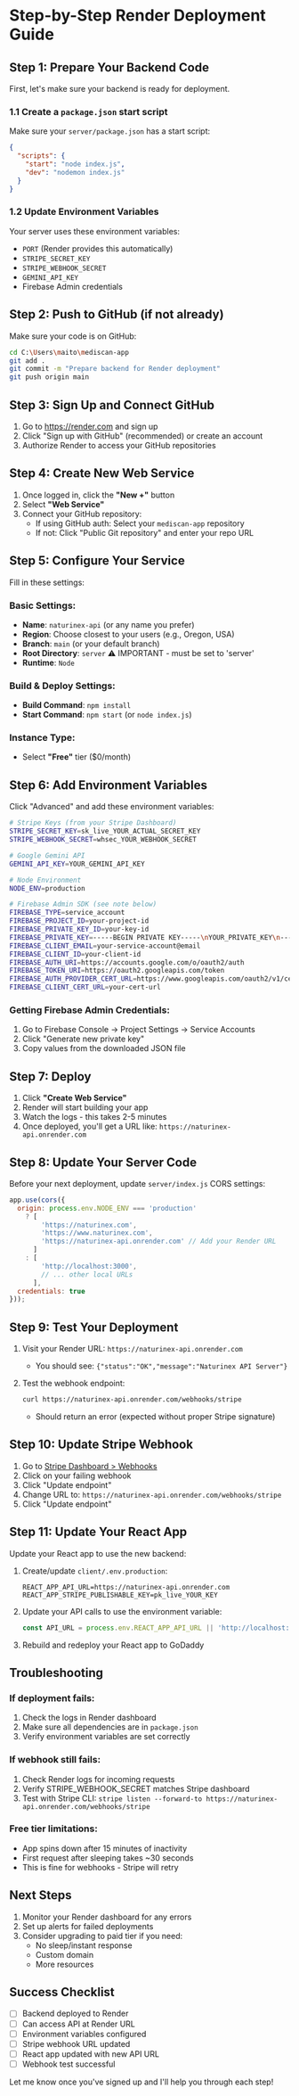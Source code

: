 # Step-by-Step Render Deployment Guide

## Step 1: Prepare Your Backend Code

First, let's make sure your backend is ready for deployment.

### 1.1 Create a `package.json` start script
Make sure your `server/package.json` has a start script:

```json
{
  "scripts": {
    "start": "node index.js",
    "dev": "nodemon index.js"
  }
}
```

### 1.2 Update Environment Variables
Your server uses these environment variables:
- `PORT` (Render provides this automatically)
- `STRIPE_SECRET_KEY`
- `STRIPE_WEBHOOK_SECRET`
- `GEMINI_API_KEY`
- Firebase Admin credentials

## Step 2: Push to GitHub (if not already)

Make sure your code is on GitHub:

```bash
cd C:\Users\maito\mediscan-app
git add .
git commit -m "Prepare backend for Render deployment"
git push origin main
```

## Step 3: Sign Up and Connect GitHub

1. Go to https://render.com and sign up
2. Click "Sign up with GitHub" (recommended) or create an account
3. Authorize Render to access your GitHub repositories

## Step 4: Create New Web Service

1. Once logged in, click the **"New +"** button
2. Select **"Web Service"**
3. Connect your GitHub repository:
   - If using GitHub auth: Select your `mediscan-app` repository
   - If not: Click "Public Git repository" and enter your repo URL

## Step 5: Configure Your Service

Fill in these settings:

### Basic Settings:
- **Name**: `naturinex-api` (or any name you prefer)
- **Region**: Choose closest to your users (e.g., Oregon, USA)
- **Branch**: `main` (or your default branch)
- **Root Directory**: `server` ⚠️ IMPORTANT - must be set to 'server'
- **Runtime**: `Node`

### Build & Deploy Settings:
- **Build Command**: `npm install`
- **Start Command**: `npm start` (or `node index.js`)

### Instance Type:
- Select **"Free"** tier ($0/month)

## Step 6: Add Environment Variables

Click "Advanced" and add these environment variables:

```bash
# Stripe Keys (from your Stripe Dashboard)
STRIPE_SECRET_KEY=sk_live_YOUR_ACTUAL_SECRET_KEY
STRIPE_WEBHOOK_SECRET=whsec_YOUR_WEBHOOK_SECRET

# Google Gemini API
GEMINI_API_KEY=YOUR_GEMINI_API_KEY

# Node Environment
NODE_ENV=production

# Firebase Admin SDK (see note below)
FIREBASE_TYPE=service_account
FIREBASE_PROJECT_ID=your-project-id
FIREBASE_PRIVATE_KEY_ID=your-key-id
FIREBASE_PRIVATE_KEY=-----BEGIN PRIVATE KEY-----\nYOUR_PRIVATE_KEY\n-----END PRIVATE KEY-----
FIREBASE_CLIENT_EMAIL=your-service-account@email
FIREBASE_CLIENT_ID=your-client-id
FIREBASE_AUTH_URI=https://accounts.google.com/o/oauth2/auth
FIREBASE_TOKEN_URI=https://oauth2.googleapis.com/token
FIREBASE_AUTH_PROVIDER_CERT_URL=https://www.googleapis.com/oauth2/v1/certs
FIREBASE_CLIENT_CERT_URL=your-cert-url
```

### Getting Firebase Admin Credentials:
1. Go to Firebase Console → Project Settings → Service Accounts
2. Click "Generate new private key"
3. Copy values from the downloaded JSON file

## Step 7: Deploy

1. Click **"Create Web Service"**
2. Render will start building your app
3. Watch the logs - this takes 2-5 minutes
4. Once deployed, you'll get a URL like: `https://naturinex-api.onrender.com`

## Step 8: Update Your Server Code

Before your next deployment, update `server/index.js` CORS settings:

```javascript
app.use(cors({
  origin: process.env.NODE_ENV === 'production' 
    ? [
        'https://naturinex.com',
        'https://www.naturinex.com',
        'https://naturinex-api.onrender.com' // Add your Render URL
      ]
    : [
        'http://localhost:3000',
        // ... other local URLs
      ],
  credentials: true
}));
```

## Step 9: Test Your Deployment

1. Visit your Render URL: `https://naturinex-api.onrender.com`
   - You should see: `{"status":"OK","message":"Naturinex API Server"}`

2. Test the webhook endpoint:
   ```bash
   curl https://naturinex-api.onrender.com/webhooks/stripe
   ```
   - Should return an error (expected without proper Stripe signature)

## Step 10: Update Stripe Webhook

1. Go to [Stripe Dashboard > Webhooks](https://dashboard.stripe.com/webhooks)
2. Click on your failing webhook
3. Click "Update endpoint"
4. Change URL to: `https://naturinex-api.onrender.com/webhooks/stripe`
5. Click "Update endpoint"

## Step 11: Update Your React App

Update your React app to use the new backend:

1. Create/update `client/.env.production`:
   ```env
   REACT_APP_API_URL=https://naturinex-api.onrender.com
   REACT_APP_STRIPE_PUBLISHABLE_KEY=pk_live_YOUR_KEY
   ```

2. Update your API calls to use the environment variable:
   ```javascript
   const API_URL = process.env.REACT_APP_API_URL || 'http://localhost:5000';
   ```

3. Rebuild and redeploy your React app to GoDaddy

## Troubleshooting

### If deployment fails:
1. Check the logs in Render dashboard
2. Make sure all dependencies are in `package.json`
3. Verify environment variables are set correctly

### If webhook still fails:
1. Check Render logs for incoming requests
2. Verify STRIPE_WEBHOOK_SECRET matches Stripe dashboard
3. Test with Stripe CLI: `stripe listen --forward-to https://naturinex-api.onrender.com/webhooks/stripe`

### Free tier limitations:
- App spins down after 15 minutes of inactivity
- First request after sleeping takes ~30 seconds
- This is fine for webhooks - Stripe will retry

## Next Steps

1. Monitor your Render dashboard for any errors
2. Set up alerts for failed deployments
3. Consider upgrading to paid tier if you need:
   - No sleep/instant response
   - Custom domain
   - More resources

## Success Checklist

- [ ] Backend deployed to Render
- [ ] Can access API at Render URL
- [ ] Environment variables configured
- [ ] Stripe webhook URL updated
- [ ] React app updated with new API URL
- [ ] Webhook test successful

Let me know once you've signed up and I'll help you through each step!